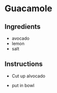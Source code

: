 # Guacamole
## Ingredients
* avocado
* lemon
* salt
## Instructions
* Cut up alvocado

* put in bowl
